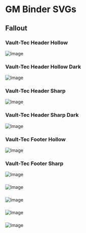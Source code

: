 # GM Binder SVGs

## Fallout

### Vault-Tec Header Hollow
![Image](https://gist.githubusercontent.com/Revan7even/d10de4300873e5a66c35461d09f37d01/raw/6c52510f3c3dd5573185b9078d3da812d0f55553/Vault-Tec%2520Header%2520Hollow.SVG)

### Vault-Tec Header Hollow Dark
![Image](https://gist.githubusercontent.com/Revan7even/6043a25ad99681e44698dfa589571ad7/raw/78a6b7e469a1fa29fc8871d16f3cfc23a40f9da1/Vault-Tec%2520Header%2520Hollow%2520Dark.SVG)

### Vault-Tec Header Sharp
![Image](https://gist.githubusercontent.com/Revan7even/bb5fdad171f5a47cdcfdafdea36104ac/raw/ee53be67ec5d315b81d0710ad8c6eedcd7e23eab/Vault-Tec%2520Header%2520Sharp.SVG)

### Vault-Tec Header Sharp Dark
![Image](https://gist.githubusercontent.com/Revan7even/14fce2ee8773446e4e02fcb057a8d836/raw/797baa9094a67b3c1ade4010c37d3805272426f0/Vault-Tec%2520Header%2520Sharp%2520Dark.SVG)

### Vault-Tec Footer Hollow
![Image](https://gist.githubusercontent.com/Revan7even/3e56c6cc16e108bc11905c3e09d3e5e1/raw/ea0bb1ef02f58c69aacb958f6676eb3509cf20bb/Vault-Tec%2520Footer%2520Hollow.SVG)

### Vault-Tec Footer Sharp
![Image](https://gist.githubusercontent.com/Revan7even/bb596215a93193b7e4f776d44a97ef01/raw/3377595884c72b4e063300427e8bb2cdaabdd7ab/Vault-Tec%2520Footer%2520Sharp.SVG)

###
![Image]()

###
![Image]()

###
![Image]()

###
![Image]()
